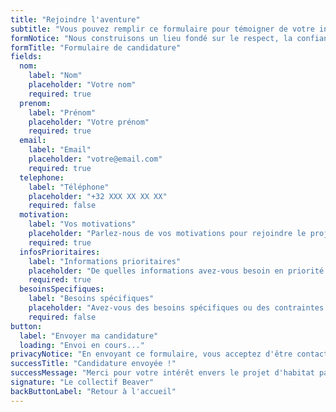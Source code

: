 ```yaml
---
title: "Rejoindre l'aventure"
subtitle: "Vous pouvez remplir ce formulaire pour témoigner de votre intérêt envers le projet. Nous vous recontacterons dans les semaines à venir pour vous communiquer une date de visite de la ferme et le reste du processus d'adhésion."
formNotice: "Nous construisons un lieu fondé sur le respect, la confiance et la sécurité de chacun·e. En remplissant ce formulaire, vous rejoignez cette attention partagée aux autres et vous engagez à un comportement bienveillant."
formTitle: "Formulaire de candidature"
fields:
  nom:
    label: "Nom"
    placeholder: "Votre nom"
    required: true
  prenom:
    label: "Prénom"
    placeholder: "Votre prénom"
    required: true
  email:
    label: "Email"
    placeholder: "votre@email.com"
    required: true
  telephone:
    label: "Téléphone"
    placeholder: "+32 XXX XX XX XX"
    required: false
  motivation:
    label: "Vos motivations"
    placeholder: "Parlez-nous de vos motivations pour rejoindre le projet d'Habitat Beaver? Qu'est-ce qui vous tient à cœur dans la réalisation d'un habitat partagé? Vos valeurs, vos attentes?..."
    required: true
  infosPrioritaires:
    label: "Informations prioritaires"
    placeholder: "De quelles informations avez-vous besoin en priorité ? Nous construirons notre FAQ en fonction de vos besoins."
    required: true
  besoinsSpecifiques:
    label: "Besoins spécifiques"
    placeholder: "Avez-vous des besoins spécifiques ou des contraintes particulières que nous devrions connaître ? (accessibilité, etc.)"
    required: false
button:
  label: "Envoyer ma candidature"
  loading: "Envoi en cours..."
privacyNotice: "En envoyant ce formulaire, vous acceptez d'être contacté·e par le collectif Beaver pour échanger sur votre candidature. Vos données ne seront pas partagées avec des tiers et seront conservées durant 3 ans maximum."
successTitle: "Candidature envoyée !"
successMessage: "Merci pour votre intérêt envers le projet d'habitat partagé de la Ferme du Temple. Nous avons bien reçu votre candidature et nous vous recontacterons dans les semaines à venir pour échanger sur le projet et vos motivations."
signature: "Le collectif Beaver"
backButtonLabel: "Retour à l'accueil"
---
```

